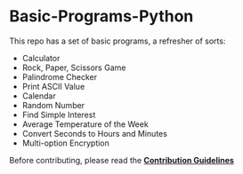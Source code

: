 # Basic-Programs-Python
This repo has a set of basic programs, a refresher of sorts:

- Calculator
- Rock, Paper, Scissors Game
- Palindrome Checker 
- Print ASCII Value
- Calendar
- Random Number
- Find Simple Interest
- Average Temperature of the Week
- Convert Seconds to Hours and Minutes
- Multi-option Encryption

Before contributing, please read the [**Contribution Guidelines**](./CONTRIBUTING.md)
